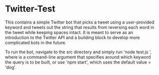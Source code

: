 # Twitter-Test 

This contains a simple Twitter bot that picks a tweet using a user-provided keyword and tweets out the string that results from reversing each word in the tweet while keeping spaces intact. It is meant to serve as an introduction to the Twitter API and a building block to develop more complicated bots in the future.

To run the bot, navigate to the src directory and simply run 'node test.js <keyword>', where <keyword> is a command-line argument that specifies around which keyword the query is to be built, or use 'npm start', which uses the default value <keyword> = 'dog'.